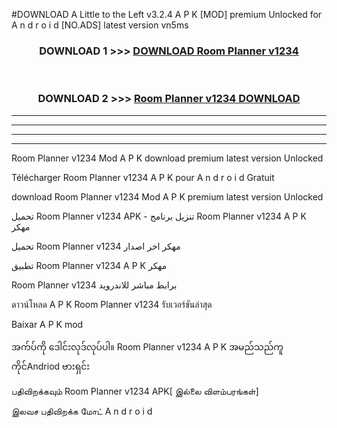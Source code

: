 #DOWNLOAD A Little to the Left v3.2.4 A P K [MOD] premium Unlocked for A n d r o i d [NO.ADS] latest version vn5ms 



<div align="center">

<h3>DOWNLOAD 1 >>> <a href="https://downloadmod1.web.app/?judul=Room Planner v1234">DOWNLOAD Room Planner v1234</a></h3><br>

<h3>DOWNLOAD 2 >>> <a href="https://downloadmod1.web.app/?judul=Room Planner v1234">Room Planner v1234 DOWNLOAD </a></h3>

</div>


----------------------------------------------------------

----------------------------------------------------------

----------------------------------------------------------

----------------------------------------------------------


Room Planner v1234 Mod A P K download premium latest version Unlocked

Télécharger Room Planner v1234 A P K pour A n d r o i d Gratuit

download Room Planner v1234 Mod A P K premium latest version Unlocked

تحميل Room Planner v1234 APK - تنزيل برنامج Room Planner v1234 A P K مهكر

تحميل Room Planner v1234 مهكر اخر اصدار

تطبيق Room Planner v1234 A P K مهكر

Room Planner v1234 برابط مباشر للاندرويد

ดาวน์โหลด A P K Room Planner v1234 รับเวอร์ชันล่าสุด

Baixar A P K mod

အက်ပ်ကို ဒေါင်းလုဒ်လုပ်ပါ။ Room Planner v1234 A P K အမည်သည်ကူကိုင်Andriod ဗားရှင်း

பதிவிறக்கவும் Room Planner v1234 APK[ இல்லை விளம்பரங்கள்] 
 
இலவச பதிவிறக்க மோட் A n d r o i d



